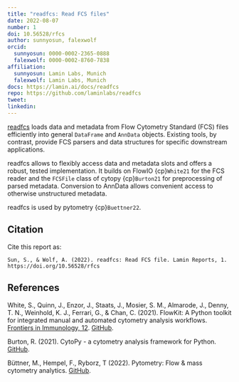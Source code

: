 ```yaml
---
title: "readfcs: Read FCS files"
date: 2022-08-07
number: 1
doi: 10.56528/rfcs
author: sunnyosun, falexwolf
orcid:
  sunnyosun: 0000-0002-2365-0888
  falexwolf: 0000-0002-8760-7838
affiliation:
  sunnyosun: Lamin Labs, Munich
  falexwolf: Lamin Labs, Munich
docs: https://lamin.ai/docs/readfcs
repo: https://github.com/laminlabs/readfcs
tweet:
linkedin:
---
```


[readfcs](https://lamin.ai/docs/readfcs) loads data and metadata from Flow Cytometry Standard (FCS) files efficiently into general `DataFrame` and `AnnData` objects.
Existing tools, by contrast, provide FCS parsers and data structures for specific downstream applications.

readfcs allows to flexibly access data and metadata slots and offers a robust, tested implementation.
It builds on FlowIO {cp}`White21` for the FCS reader and the `FCSFile` class of cytopy {cp}`Burton21` for preprocessing of parsed metadata.
Conversion to AnnData allows convenient access to otherwise unstructured metadata.

readfcs is used by pytometry {cp}`Buettner22`.

## Citation

Cite this report as:

```
Sun, S., & Wolf, A. (2022). readfcs: Read FCS file. Lamin Reports, 1. https://doi.org/10.56528/rfcs
```

## References

<div id="White21">

White, S., Quinn, J., Enzor, J., Staats, J., Mosier, S. M., Almarode, J., Denny, T. N., Weinhold, K. J., Ferrari, G., & Chan, C. (2021). FlowKit: A Python toolkit for integrated manual and automated cytometry analysis workflows. [Frontiers in Immunology, 12](https://doi.org/10.3389/fimmu.2021.768541). [GitHub](https://github.com/whitews/flowio).

<div id="Burton21">

Burton, R. (2021). CytoPy - a cytometry analysis framework for Python. [GitHub](https://github.com/burtonrj/CytoPy).

 <div id="Buettner22">

Büttner, M., Hempel, F., Ryborz, T (2022). Pytometry: Flow & mass cytometry analytics. [GitHub](https://github.com/buettnerlab/pytometry).
